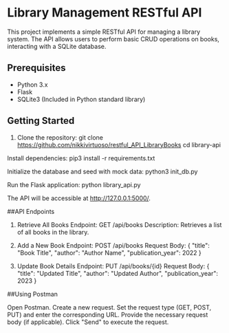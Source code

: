 # Library Management RESTful API

This project implements a simple RESTful API for managing a library system. The API allows users to perform basic CRUD operations on books, interacting with a SQLite database.

## Prerequisites

- Python 3.x
- Flask
- SQLite3 (Included in Python standard library)

## Getting Started

1. Clone the repository:
   git clone https://github.com/nikkivirtuoso/restful_API_LibraryBooks
   cd library-api

Install dependencies:
pip3 install -r requirements.txt

Initialize the database and seed with mock data:
python3 init_db.py

Run the Flask application:
python library_api.py

The API will be accessible at http://127.0.0.1:5000/.

##API Endpoints
1. Retrieve All Books
Endpoint: GET /api/books
Description: Retrieves a list of all books in the library.

3. Add a New Book
Endpoint: POST /api/books
Request Body:
{
  "title": "Book Title",
  "author": "Author Name",
  "publication_year": 2022
}

3. Update Book Details
Endpoint: PUT /api/books/{id}
Request Body:
{
  "title": "Updated Title",
  "author": "Updated Author",
  "publication_year": 2023
}

##Using Postman

Open Postman.
Create a new request.
Set the request type (GET, POST, PUT) and enter the corresponding URL.
Provide the necessary request body (if applicable).
Click "Send" to execute the request.

